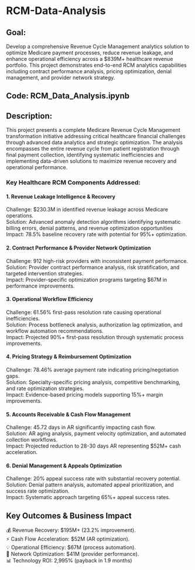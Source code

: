 # RCM-Data-Analysis


## Goal:

Develop a comprehensive Revenue Cycle Management analytics solution to optimize Medicare payment processes, reduce revenue leakage, and enhance operational efficiency across a $839M+ healthcare revenue portfolio. This project demonstrates end-to-end RCM analytics capabilities including contract performance analysis, pricing optimization, denial management, and provider network strategy.

## Code: RCM_Data_Analysis.ipynb

## Description:

This project presents a complete Medicare Revenue Cycle Management transformation initiative addressing critical healthcare financial challenges through advanced data analytics and strategic optimization. The analysis encompasses the entire revenue cycle from patient registration through final payment collection, identifying systematic inefficiencies and implementing data-driven solutions to maximize revenue recovery and operational performance.

### Key Healthcare RCM Components Addressed:

#### 1. Revenue Leakage Intelligence & Recovery
Challenge: $230.3M in identified revenue leakage across Medicare operations.<br>
Solution: Advanced anomaly detection algorithms identifying systematic billing errors, denial patterns, and revenue optimization opportunities<br>
Impact: 78.5% baseline recovery rate with potential for 95%+ optimization.

#### 2. Contract Performance & Provider Network Optimization
Challenge: 912 high-risk providers with inconsistent payment performance.<br>
Solution: Provider contract performance analysis, risk stratification, and targeted intervention strategies.<br>
Impact: Provider-specific optimization programs targeting $67M in performance improvements.

#### 3. Operational Workflow Efficiency
Challenge: 61.56% first-pass resolution rate causing operational inefficiencies.<br>
Solution: Process bottleneck analysis, authorization lag optimization, and workflow automation recommendations.<br>
Impact: Projected 90%+ first-pass resolution through systematic process improvements.

#### 4. Pricing Strategy & Reimbursement Optimization
Challenge: 78.46% average payment rate indicating pricing/negotiation gaps.<br>
Solution: Specialty-specific pricing analysis, competitive benchmarking, and rate optimization strategies.<br>
Impact: Evidence-based pricing models supporting 15%+ margin improvements.

#### 5. Accounts Receivable & Cash Flow Management
Challenge: 45.72 days in AR significantly impacting cash flow.<br>
Solution: AR aging analysis, payment velocity optimization, and automated collection workflows.<br>
Impact: Projected reduction to 28-30 days AR representing $52M+ cash acceleration.

#### 6. Denial Management & Appeals Optimization
Challenge: 20% appeal success rate with substantial recovery potential.<br>
Solution: Denial pattern analysis, automated appeal prioritization, and success rate optimization.<br>
Impact: Systematic approach targeting 65%+ appeal success rates.

## Key Outcomes & Business Impact
💰 Revenue Recovery: $195M+ (23.2% improvement).<br>
⚡ Cash Flow Acceleration: $52M (AR optimization).<br>
💡 Operational Efficiency: $67M (process automation).<br>
🎯 Network Optimization: $41M (provider performance).<br>
📊 Technology ROI: 2,995% (payback in 1.9 months)
